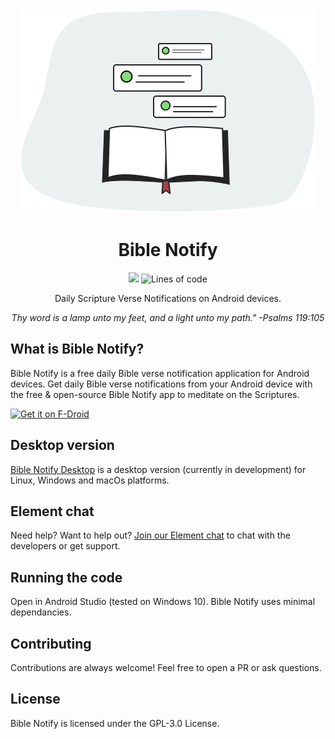 <div align="center">
  <img src=".assets/illustration.svg" />
  <h1>Bible Notify</h1>
  <p>
  <a href="LICENSE"><img src="https://img.shields.io/badge/License-GPL_v3-green.svg" /></a>
  <img alt="Lines of code" src="https://img.shields.io/tokei/lines/github/BibleNotify/BibleNotify" />
  </p>
  <p>Daily Scripture Verse Notifications on Android devices.</p>
  <p><i>Thy word is a lamp unto my feet, and a light unto my path." -Psalms 119:105</i></p>
</div>

## What is Bible Notify?

Bible Notify is a free daily Bible verse notification application for Android devices. Get daily Bible verse notifications from your Android device with the free & open-source Bible Notify app to meditate on the Scriptures. 

[<img src="https://fdroid.gitlab.io/artwork/badge/get-it-on.png"
     alt="Get it on F-Droid"
     height="80">](https://f-droid.org/packages/com.correctsyntax.biblenotify/)


## Desktop version

[Bible Notify Desktop](https://github.com/BibleNotify/BibleNotifyDesktop) is a desktop version (currently in development) for Linux, Windows and macOs platforms.


## Element chat

Need help? Want to help out? [Join our Element chat](https://matrix.to/#/#bible-notify:matrix.org) to chat with the developers or get support.


## Running the code

Open in Android Studio (tested on Windows 10). Bible Notify uses minimal dependancies.


## Contributing

Contributions are always welcome! Feel free to open a PR or ask questions.


## License

Bible Notify is licensed under the GPL-3.0 License.
